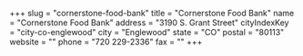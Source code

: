 +++
slug = "cornerstone-food-bank"
title = "Cornerstone Food Bank"
name = "Cornerstone Food Bank"
address = "3190 S. Grant Street"
cityIndexKey = "city-co-englewood"
city = "Englewood"
state = "CO"
postal = "80113"
website = ""
phone = "720 229-2336"
fax = ""
+++
